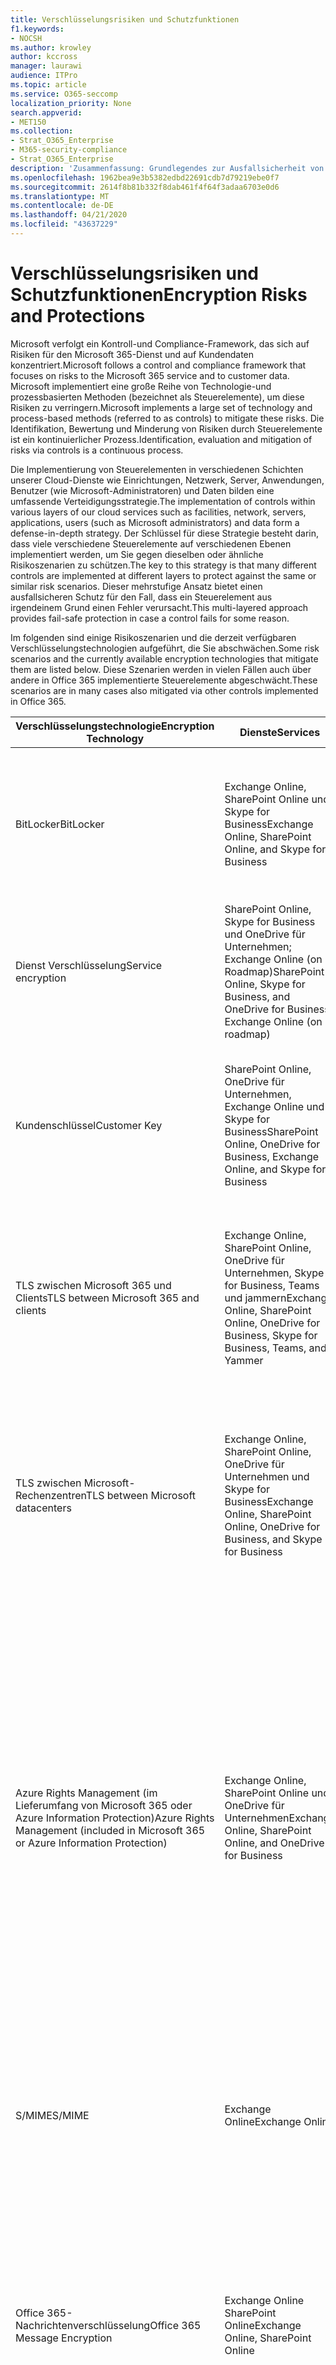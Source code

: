 ```yaml
---
title: Verschlüsselungsrisiken und Schutzfunktionen
f1.keywords:
- NOCSH
ms.author: krowley
author: kccross
manager: laurawi
audience: ITPro
ms.topic: article
ms.service: O365-seccomp
localization_priority: None
search.appverid:
- MET150
ms.collection:
- Strat_O365_Enterprise
- M365-security-compliance
- Strat_O365_Enterprise
description: 'Zusammenfassung: Grundlegendes zur Ausfallsicherheit von Daten in Microsoft 365.'
ms.openlocfilehash: 1962bea9e3b5382edbd22691cdb7d79219ebe0f7
ms.sourcegitcommit: 2614f8b81b332f8dab461f4f64f3adaa6703e0d6
ms.translationtype: MT
ms.contentlocale: de-DE
ms.lasthandoff: 04/21/2020
ms.locfileid: "43637229"
---
```

# <a name="encryption-risks-and-protections"></a><span data-ttu-id="7a511-103">Verschlüsselungsrisiken und Schutzfunktionen</span><span class="sxs-lookup"><span data-stu-id="7a511-103">Encryption Risks and Protections</span></span>

<span data-ttu-id="7a511-104">Microsoft verfolgt ein Kontroll-und Compliance-Framework, das sich auf Risiken für den Microsoft 365-Dienst und auf Kundendaten konzentriert.</span><span class="sxs-lookup"><span data-stu-id="7a511-104">Microsoft follows a control and compliance framework that focuses on risks to the Microsoft 365 service and to customer data.</span></span> <span data-ttu-id="7a511-105">Microsoft implementiert eine große Reihe von Technologie-und prozessbasierten Methoden (bezeichnet als Steuerelemente), um diese Risiken zu verringern.</span><span class="sxs-lookup"><span data-stu-id="7a511-105">Microsoft implements a large set of technology and process-based methods (referred to as controls) to mitigate these risks.</span></span> <span data-ttu-id="7a511-106">Die Identifikation, Bewertung und Minderung von Risiken durch Steuerelemente ist ein kontinuierlicher Prozess.</span><span class="sxs-lookup"><span data-stu-id="7a511-106">Identification, evaluation and mitigation of risks via controls is a continuous process.</span></span> 

<span data-ttu-id="7a511-107">Die Implementierung von Steuerelementen in verschiedenen Schichten unserer Cloud-Dienste wie Einrichtungen, Netzwerk, Server, Anwendungen, Benutzer (wie Microsoft-Administratoren) und Daten bilden eine umfassende Verteidigungsstrategie.</span><span class="sxs-lookup"><span data-stu-id="7a511-107">The implementation of controls within various layers of our cloud services such as facilities, network, servers, applications, users (such as Microsoft administrators) and data form a defense-in-depth strategy.</span></span> <span data-ttu-id="7a511-108">Der Schlüssel für diese Strategie besteht darin, dass viele verschiedene Steuerelemente auf verschiedenen Ebenen implementiert werden, um Sie gegen dieselben oder ähnliche Risikoszenarien zu schützen.</span><span class="sxs-lookup"><span data-stu-id="7a511-108">The key to this strategy is that many different controls are implemented at different layers to protect against the same or similar risk scenarios.</span></span> <span data-ttu-id="7a511-109">Dieser mehrstufige Ansatz bietet einen ausfallsicheren Schutz für den Fall, dass ein Steuerelement aus irgendeinem Grund einen Fehler verursacht.</span><span class="sxs-lookup"><span data-stu-id="7a511-109">This multi-layered approach provides fail-safe protection in case a control fails for some reason.</span></span>

<span data-ttu-id="7a511-110">Im folgenden sind einige Risikoszenarien und die derzeit verfügbaren Verschlüsselungstechnologien aufgeführt, die Sie abschwächen.</span><span class="sxs-lookup"><span data-stu-id="7a511-110">Some risk scenarios and the currently available encryption technologies that mitigate them are listed below.</span></span> <span data-ttu-id="7a511-111">Diese Szenarien werden in vielen Fällen auch über andere in Office 365 implementierte Steuerelemente abgeschwächt.</span><span class="sxs-lookup"><span data-stu-id="7a511-111">These scenarios are in many cases also mitigated via other controls implemented in Office 365.</span></span>

| <span data-ttu-id="7a511-112">Verschlüsselungstechnologie</span><span class="sxs-lookup"><span data-stu-id="7a511-112">Encryption Technology</span></span> | <span data-ttu-id="7a511-113">Dienste</span><span class="sxs-lookup"><span data-stu-id="7a511-113">Services</span></span> | <span data-ttu-id="7a511-114">Schlüsselverwaltung</span><span class="sxs-lookup"><span data-stu-id="7a511-114">Key Management</span></span> | <span data-ttu-id="7a511-115">Risikoszenario</span><span class="sxs-lookup"><span data-stu-id="7a511-115">Risk Scenario</span></span> | <span data-ttu-id="7a511-116">Wert</span><span class="sxs-lookup"><span data-stu-id="7a511-116">Value</span></span> |
|----------------------------------------------------------------------------------|--------------------------------------------------------------------------------------------------|---------------------|------------------------------------------------------------------------------------------------------------------------------------------|---------------------------------------------------------------------------------------------------------------------------------------------------------------------------------------------------------------------------------------------------------------------------------------------------------------------------------------------------------------------------------------------------------------------------------|
| <span data-ttu-id="7a511-117">BitLocker</span><span class="sxs-lookup"><span data-stu-id="7a511-117">BitLocker</span></span> | <span data-ttu-id="7a511-118">Exchange Online, SharePoint Online und Skype for Business</span><span class="sxs-lookup"><span data-stu-id="7a511-118">Exchange Online, SharePoint Online, and Skype for Business</span></span> | <span data-ttu-id="7a511-119">Microsoft</span><span class="sxs-lookup"><span data-stu-id="7a511-119">Microsoft</span></span> | <span data-ttu-id="7a511-120">Datenträger oder Server werden gestohlen oder nicht ordnungsgemäß recycelt.</span><span class="sxs-lookup"><span data-stu-id="7a511-120">Disks or servers are stolen or improperly recycled.</span></span> | <span data-ttu-id="7a511-121">BitLocker bietet einen ausfallsicheren Ansatz zum Schutz vor Datenverlust aufgrund gestohlener oder nicht ordnungsgemäß verwendeter Hardware (Server/Datenträger).</span><span class="sxs-lookup"><span data-stu-id="7a511-121">BitLocker provides a fail-safe approach to protect against loss of data due to stolen or improperly recycled hardware (server/disk).</span></span> |
| <span data-ttu-id="7a511-122">Dienst Verschlüsselung</span><span class="sxs-lookup"><span data-stu-id="7a511-122">Service encryption</span></span> | <span data-ttu-id="7a511-123">SharePoint Online, Skype for Business und OneDrive für Unternehmen; Exchange Online (on Roadmap)</span><span class="sxs-lookup"><span data-stu-id="7a511-123">SharePoint Online, Skype for Business, and OneDrive for Business; Exchange Online (on roadmap)</span></span> | <span data-ttu-id="7a511-124">Microsoft</span><span class="sxs-lookup"><span data-stu-id="7a511-124">Microsoft</span></span> | <span data-ttu-id="7a511-125">Interner oder externer Hacker versucht, auf einzelne Dateien/Daten als BLOB zuzugreifen.</span><span class="sxs-lookup"><span data-stu-id="7a511-125">Internal or external hacker tries to access individual files/data as a blob.</span></span> | <span data-ttu-id="7a511-126">Die verschlüsselten Daten können nicht ohne Zugriff auf Schlüssel entschlüsselt werden.</span><span class="sxs-lookup"><span data-stu-id="7a511-126">The encrypted data cannot be decrypted without access to keys.</span></span> <span data-ttu-id="7a511-127">Hilft, das Risiko eines Hackers, der auf Daten zugreift, zu mindern.</span><span class="sxs-lookup"><span data-stu-id="7a511-127">Helps to mitigate risk of a hacker accessing data.</span></span> |
| <span data-ttu-id="7a511-128">Kundenschlüssel</span><span class="sxs-lookup"><span data-stu-id="7a511-128">Customer Key</span></span> | <span data-ttu-id="7a511-129">SharePoint Online, OneDrive für Unternehmen, Exchange Online und Skype for Business</span><span class="sxs-lookup"><span data-stu-id="7a511-129">SharePoint Online, OneDrive for Business, Exchange Online, and Skype for Business</span></span> | <span data-ttu-id="7a511-130">Kunde</span><span class="sxs-lookup"><span data-stu-id="7a511-130">Customer</span></span> | <span data-ttu-id="7a511-131">N/A (dieses Feature ist als Compliance-Feature konzipiert; keine Risikominderung.)</span><span class="sxs-lookup"><span data-stu-id="7a511-131">N/A (This feature is designed as a compliance feature; not as a mitigation for any risk.)</span></span> | <span data-ttu-id="7a511-132">Unterstützt Kunden bei der Erfüllung interner Vorschriften und Compliance-Verpflichtungen sowie der Möglichkeit, den Dienst zu verlassen und den Zugriff von Microsoft auf Daten zu widerrufen.</span><span class="sxs-lookup"><span data-stu-id="7a511-132">Helps customers meet internal regulation and compliance obligations, and the ability to leave the service and revoke Microsoft's access to data</span></span> |
| <span data-ttu-id="7a511-133">TLS zwischen Microsoft 365 und Clients</span><span class="sxs-lookup"><span data-stu-id="7a511-133">TLS between Microsoft 365 and clients</span></span> | <span data-ttu-id="7a511-134">Exchange Online, SharePoint Online, OneDrive für Unternehmen, Skype for Business, Teams und jammern</span><span class="sxs-lookup"><span data-stu-id="7a511-134">Exchange Online, SharePoint Online, OneDrive for Business, Skype for Business, Teams, and Yammer</span></span> | <span data-ttu-id="7a511-135">Microsoft, Kunde</span><span class="sxs-lookup"><span data-stu-id="7a511-135">Microsoft, Customer</span></span> | <span data-ttu-id="7a511-136">Man-in-the-Middle-oder andere Angriffe, um den Datenfluss zwischen Microsoft 365 und Clientcomputern über das Internet zu tippen.</span><span class="sxs-lookup"><span data-stu-id="7a511-136">Man-in-the-middle or other attack to tap the data flow between Microsoft 365 and client computers over Internet.</span></span> | <span data-ttu-id="7a511-137">Diese Implementierung stellt einen Mehrwert für Microsoft und Kunden dar und sichert die Datenintegrität, während Sie zwischen Microsoft 365 und dem Client fließt.</span><span class="sxs-lookup"><span data-stu-id="7a511-137">This implementation provides value to both Microsoft and customers and assures data integrity as it flows between Microsoft 365 and the client.</span></span> |
| <span data-ttu-id="7a511-138">TLS zwischen Microsoft-Rechenzentren</span><span class="sxs-lookup"><span data-stu-id="7a511-138">TLS between Microsoft datacenters</span></span> | <span data-ttu-id="7a511-139">Exchange Online, SharePoint Online, OneDrive für Unternehmen und Skype for Business</span><span class="sxs-lookup"><span data-stu-id="7a511-139">Exchange Online, SharePoint Online, OneDrive for Business, and Skype for Business</span></span> | <span data-ttu-id="7a511-140">Microsoft</span><span class="sxs-lookup"><span data-stu-id="7a511-140">Microsoft</span></span> | <span data-ttu-id="7a511-141">Man-in-the-Middle-oder andere Angriffe zum Tippen auf den Kundendaten Fluss zwischen Microsoft 365-Servern, die sich in verschiedenen Microsoft-Rechenzentren befinden.</span><span class="sxs-lookup"><span data-stu-id="7a511-141">Man-in-the-middle or other attack to tap the customer data flow between Microsoft 365 servers located in different Microsoft datacenters.</span></span> | <span data-ttu-id="7a511-142">Diese Implementierung ist eine weitere Methode zum Schutz von Daten gegen Angriffe zwischen Microsoft-Rechenzentren.</span><span class="sxs-lookup"><span data-stu-id="7a511-142">This implementation is another method to protect data against attacks between Microsoft datacenters.</span></span> |
| <span data-ttu-id="7a511-143">Azure Rights Management (im Lieferumfang von Microsoft 365 oder Azure Information Protection)</span><span class="sxs-lookup"><span data-stu-id="7a511-143">Azure Rights Management (included in Microsoft 365 or Azure Information Protection)</span></span> | <span data-ttu-id="7a511-144">Exchange Online, SharePoint Online und OneDrive für Unternehmen</span><span class="sxs-lookup"><span data-stu-id="7a511-144">Exchange Online, SharePoint Online, and OneDrive for Business</span></span> | <span data-ttu-id="7a511-145">Kunde</span><span class="sxs-lookup"><span data-stu-id="7a511-145">Customer</span></span> | <span data-ttu-id="7a511-146">Daten fallen in die Hände einer Person, die keinen Zugriff auf die Daten haben sollte.</span><span class="sxs-lookup"><span data-stu-id="7a511-146">Data falls into the hands of a person who should not have access to the data.</span></span> | <span data-ttu-id="7a511-147">Azure Information Protection verwendet Azure RMS, das Kunden mithilfe von Verschlüsselungs-, Identitäts-und Autorisierungsrichtlinien einen Mehrwert bietet, um Dateien und e-Mails auf mehreren Geräten zu schützen.</span><span class="sxs-lookup"><span data-stu-id="7a511-147">Azure Information Protection uses Azure RMS which provides value to customers by using encryption, identity, and authorization policies to help secure files and email across multiple devices.</span></span> <span data-ttu-id="7a511-148">Azure RMS bietet Kunden einen Mehrwert, bei dem alle e-Mails von Microsoft 365, die bestimmten Kriterien entsprechen (d. h., alle e-Mails an eine bestimmte Adresse), automatisch verschlüsselt werden können, bevor Sie an einen anderen Empfänger gesendet werden.</span><span class="sxs-lookup"><span data-stu-id="7a511-148">Azure RMS provides value to customers where all emails originating from Microsoft 365 that match certain criteria (i.e., all emails to a certain address) can be automatically encrypted before they get sent to another recipient.</span></span> |
| <span data-ttu-id="7a511-149">S/MIME</span><span class="sxs-lookup"><span data-stu-id="7a511-149">S/MIME</span></span> | <span data-ttu-id="7a511-150">Exchange Online</span><span class="sxs-lookup"><span data-stu-id="7a511-150">Exchange Online</span></span> | <span data-ttu-id="7a511-151">Kunde</span><span class="sxs-lookup"><span data-stu-id="7a511-151">Customer</span></span> | <span data-ttu-id="7a511-152">E-Mail fällt in die Hände einer Person, die nicht der beabsichtigte Empfänger ist.</span><span class="sxs-lookup"><span data-stu-id="7a511-152">Email falls into the hands of a person who is not the intended recipient.</span></span> | <span data-ttu-id="7a511-153">S/MIME bietet Kunden einen Mehrwert, indem sichergestellt wird, dass mit s/MIME verschlüsselte e-Mails nur vom direkten Empfänger der e-Mail entschlüsselt werden können.</span><span class="sxs-lookup"><span data-stu-id="7a511-153">S/MIME provides value to customers by assuring that email encrypted with S/MIME can only be decrypted by the direct recipient of the email.</span></span> |
| <span data-ttu-id="7a511-154">Office 365-Nachrichtenverschlüsselung</span><span class="sxs-lookup"><span data-stu-id="7a511-154">Office 365 Message Encryption</span></span> | <span data-ttu-id="7a511-155">Exchange Online SharePoint Online</span><span class="sxs-lookup"><span data-stu-id="7a511-155">Exchange Online, SharePoint Online</span></span> | <span data-ttu-id="7a511-156">Kunde</span><span class="sxs-lookup"><span data-stu-id="7a511-156">Customer</span></span> | <span data-ttu-id="7a511-157">E-Mail, einschließlich geschützter Anlagen, fällt in die Hände einer Person innerhalb oder außerhalb von Microsoft 365, die nicht der beabsichtigte Empfänger der e-Mail ist.</span><span class="sxs-lookup"><span data-stu-id="7a511-157">Email, including protected attachments, falls in hands of a person either within or outside Microsoft 365 who is not the intended recipient of the email.</span></span> | <span data-ttu-id="7a511-158">OM bietet Kunden einen Mehrwert, bei dem alle e-Mails von Microsoft 365, die bestimmten Kriterien entsprechen (d. h., alle e-Mails an eine bestimmte Adresse), automatisch verschlüsselt werden, bevor Sie an einen anderen internen oder externen Empfänger gesendet werden.</span><span class="sxs-lookup"><span data-stu-id="7a511-158">OME provides value to customers where all emails originating from Microsoft 365 that match certain criteria (i.e., all emails to a certain address) are automatically encrypted before they get sent to another internal or an external recipient.</span></span> |
| <span data-ttu-id="7a511-159">SMTP TLS mit Partnerorganisation</span><span class="sxs-lookup"><span data-stu-id="7a511-159">SMTP TLS with partner organization</span></span> | <span data-ttu-id="7a511-160">Exchange Online</span><span class="sxs-lookup"><span data-stu-id="7a511-160">Exchange Online</span></span> | <span data-ttu-id="7a511-161">Kunde</span><span class="sxs-lookup"><span data-stu-id="7a511-161">Customer</span></span> | <span data-ttu-id="7a511-162">E-Mails werden über einen man-in-the-Middle-oder einen anderen Angriff abgefangen, während Sie während der Übertragung von einem Microsoft 365-Mandanten in eine andere Partnerorganisation unterwegs sind.</span><span class="sxs-lookup"><span data-stu-id="7a511-162">Email is intercepted via a man-in-the-middle or other attack while in transit from an Microsoft 365 tenant to another partner organization.</span></span> | <span data-ttu-id="7a511-163">Dieses Szenario bietet dem Kunden einen Mehrwert, sodass er alle e-Mails zwischen dem Microsoft 365-Mandanten und der e-Mail-Organisation seines Partners innerhalb eines verschlüsselten SMTP-Kanals senden/empfangen kann.</span><span class="sxs-lookup"><span data-stu-id="7a511-163">This scenario provides value to the customer such that they can send/receive all emails between their Microsoft 365 tenant and their partner's email organization inside an encrypted SMTP channel.</span></span> |

## <a name="encryption-technologies-available-in-multi-tenant-environments"></a><span data-ttu-id="7a511-164">In Umgebungen mit mehreren Mandanten verfügbare Verschlüsselungstechnologien</span><span class="sxs-lookup"><span data-stu-id="7a511-164">Encryption technologies available in multi-tenant environments</span></span>

| <span data-ttu-id="7a511-165">Verschlüsselungstechnologie</span><span class="sxs-lookup"><span data-stu-id="7a511-165">Encryption Technology</span></span> | <span data-ttu-id="7a511-166">Implementiert von</span><span class="sxs-lookup"><span data-stu-id="7a511-166">Implemented by</span></span> | <span data-ttu-id="7a511-167">Algorithmus und Stärke des Schlüsselaustauschs</span><span class="sxs-lookup"><span data-stu-id="7a511-167">Key Exchange Algorithm and Strength</span></span> | <span data-ttu-id="7a511-168">Schlüsselverwaltung \*</span><span class="sxs-lookup"><span data-stu-id="7a511-168">Key Management\*</span></span> | <span data-ttu-id="7a511-169">FIPS 140-2 validiert</span><span class="sxs-lookup"><span data-stu-id="7a511-169">FIPS 140-2 Validated</span></span> |
|----------------------------------------------------------------------------------|-------------------------|------------------------------------------------------------------------------------------------------------------------------------------------------------------------------------|--------------------------------------------------------------------------------------------------------------------------------------------------------------------------------------------------------------------------------------------------------------------------------------------------------------------------------------------------------------------------------------------------------------------------------------------------------------------------------------------------------------------------------------------------------------------------------------------------------------------------------------------------------------------------------------------------------------------------------------------------------------------------------------------------------------------------------------------------------------------------------------------------------------|-----------------------------------------------------------------------|
| <span data-ttu-id="7a511-170">BitLocker</span><span class="sxs-lookup"><span data-stu-id="7a511-170">BitLocker</span></span> | <span data-ttu-id="7a511-171">Exchange Online</span><span class="sxs-lookup"><span data-stu-id="7a511-171">Exchange Online</span></span> | <span data-ttu-id="7a511-172">AES 128-Bit +</span><span class="sxs-lookup"><span data-stu-id="7a511-172">AES 128-bit+</span></span> | <span data-ttu-id="7a511-173">Der externe AES-Schlüssel wird in einem geheimen Tresor und in der Registrierung des Exchange-Servers gespeichert.</span><span class="sxs-lookup"><span data-stu-id="7a511-173">AES external key is stored in a Secret Safe and in the registry of the Exchange server.</span></span> <span data-ttu-id="7a511-174">Bei dem geheimen Safe handelt es sich um ein gesichertes Repository, das hochstufige Höhen-und Genehmigungen für den Zugriff erfordert.</span><span class="sxs-lookup"><span data-stu-id="7a511-174">The Secret Safe is a secured repository that requires high-level elevation and approvals to access.</span></span> <span data-ttu-id="7a511-175">Der Zugriff kann nur mithilfe eines internen Tools namens Lockbox angefordert und genehmigt werden.</span><span class="sxs-lookup"><span data-stu-id="7a511-175">Access can be requested and approved only by using an internal tool called Lockbox.</span></span> <span data-ttu-id="7a511-176">Der externe AES-Schlüssel wird auch im Trusted Platform-Modul auf dem Server gespeichert.</span><span class="sxs-lookup"><span data-stu-id="7a511-176">The AES external key is also stored in the Trusted Platform Module in the server.</span></span> <span data-ttu-id="7a511-177">Ein 48 stelliges numerisches Kennwort wird in Active Directory gespeichert und durch Lockbox geschützt.</span><span class="sxs-lookup"><span data-stu-id="7a511-177">A 48-digit numerical password is stored in Active Directory and protected by Lockbox.</span></span> | <span data-ttu-id="7a511-178">Ja, für Server mit AES 256-Bit \* \*</span><span class="sxs-lookup"><span data-stu-id="7a511-178">Yes, for servers that use AES 256-bit\*\*</span></span> |
|  | <span data-ttu-id="7a511-179">SharePoint Online</span><span class="sxs-lookup"><span data-stu-id="7a511-179">SharePoint Online</span></span> | <span data-ttu-id="7a511-180">AES 256-Bit</span><span class="sxs-lookup"><span data-stu-id="7a511-180">AES 256-bit</span></span> | <span data-ttu-id="7a511-181">Externer AES-Schlüssel wird in einem geheimen Tresor gespeichert.</span><span class="sxs-lookup"><span data-stu-id="7a511-181">AES external key is stored in a Secret Safe.</span></span> <span data-ttu-id="7a511-182">Bei dem geheimen Safe handelt es sich um ein gesichertes Repository, das hochstufige Höhen-und Genehmigungen für den Zugriff erfordert.</span><span class="sxs-lookup"><span data-stu-id="7a511-182">The Secret Safe is a secured repository that requires high-level elevation and approvals to access.</span></span> <span data-ttu-id="7a511-183">Der Zugriff kann nur mithilfe eines internen Tools namens Lockbox angefordert und genehmigt werden.</span><span class="sxs-lookup"><span data-stu-id="7a511-183">Access can be requested and approved only by using an internal tool called Lockbox.</span></span> <span data-ttu-id="7a511-184">Der externe AES-Schlüssel wird auch im Trusted Platform-Modul auf dem Server gespeichert.</span><span class="sxs-lookup"><span data-stu-id="7a511-184">The AES external key is also stored in the Trusted Platform Module in the server.</span></span> <span data-ttu-id="7a511-185">Ein 48 stelliges numerisches Kennwort wird in Active Directory gespeichert und durch Lockbox geschützt.</span><span class="sxs-lookup"><span data-stu-id="7a511-185">A 48-digit numerical password is stored in Active Directory and protected by Lockbox.</span></span> | <span data-ttu-id="7a511-186">Ja</span><span class="sxs-lookup"><span data-stu-id="7a511-186">Yes</span></span> |
|  | <span data-ttu-id="7a511-187">Skype for Business</span><span class="sxs-lookup"><span data-stu-id="7a511-187">Skype for Business</span></span> | <span data-ttu-id="7a511-188">AES 256-Bit</span><span class="sxs-lookup"><span data-stu-id="7a511-188">AES 256-bit</span></span> | <span data-ttu-id="7a511-189">Externer AES-Schlüssel wird in einem geheimen Tresor gespeichert.</span><span class="sxs-lookup"><span data-stu-id="7a511-189">AES external key is stored in a Secret Safe.</span></span> <span data-ttu-id="7a511-190">Bei dem geheimen Safe handelt es sich um ein gesichertes Repository, das hochstufige Höhen-und Genehmigungen für den Zugriff erfordert.</span><span class="sxs-lookup"><span data-stu-id="7a511-190">The Secret Safe is a secured repository that requires high-level elevation and approvals to access.</span></span> <span data-ttu-id="7a511-191">Der Zugriff kann nur mithilfe eines internen Tools namens Lockbox angefordert und genehmigt werden.</span><span class="sxs-lookup"><span data-stu-id="7a511-191">Access can be requested and approved only by using an internal tool called Lockbox.</span></span> <span data-ttu-id="7a511-192">Der externe AES-Schlüssel wird auch im Trusted Platform-Modul auf dem Server gespeichert.</span><span class="sxs-lookup"><span data-stu-id="7a511-192">The AES external key is also stored in the Trusted Platform Module in the server.</span></span> <span data-ttu-id="7a511-193">Ein 48 stelliges numerisches Kennwort wird in Active Directory gespeichert und durch Lockbox geschützt.</span><span class="sxs-lookup"><span data-stu-id="7a511-193">A 48-digit numerical password is stored in Active Directory and protected by Lockbox.</span></span> | <span data-ttu-id="7a511-194">Ja</span><span class="sxs-lookup"><span data-stu-id="7a511-194">Yes</span></span> |
| <span data-ttu-id="7a511-195">Dienst Verschlüsselung</span><span class="sxs-lookup"><span data-stu-id="7a511-195">Service Encryption</span></span> | <span data-ttu-id="7a511-196">SharePoint Online</span><span class="sxs-lookup"><span data-stu-id="7a511-196">SharePoint Online</span></span> | <span data-ttu-id="7a511-197">AES 256-Bit</span><span class="sxs-lookup"><span data-stu-id="7a511-197">AES 256-bit</span></span> | <span data-ttu-id="7a511-198">Die zum Verschlüsseln der Blobs verwendeten Schlüssel werden in der SharePoint Online Inhaltsdatenbank gespeichert.</span><span class="sxs-lookup"><span data-stu-id="7a511-198">The keys used to encrypt the blobs are stored in the SharePoint Online Content Database.</span></span> <span data-ttu-id="7a511-199">Die SharePoint Online Inhaltsdatenbanken werden durch Datenbankzugriffs Steuerelemente und die Verschlüsselung im Rest geschützt.</span><span class="sxs-lookup"><span data-stu-id="7a511-199">The SharePoint Online Content Databases is protected by database access controls and encryption at rest.</span></span> <span data-ttu-id="7a511-200">Die Verschlüsselung erfolgt mithilfe von DSA in der Azure SQL-Datenbank.</span><span class="sxs-lookup"><span data-stu-id="7a511-200">Encryption is performed using TDE in Azure SQL Database.</span></span> <span data-ttu-id="7a511-201">Diese Geheimnisse befinden sich auf Dienstebene für SharePoint Online, nicht auf Mandantenebene.</span><span class="sxs-lookup"><span data-stu-id="7a511-201">These secrets are at the service level for SharePoint Online, not at the tenant level.</span></span> <span data-ttu-id="7a511-202">Diese Geheimnisse (manchmal auch als Hauptschlüssel bezeichnet) werden in einem separaten sicheren Repository gespeichert, das als Schlüsselspeicher bezeichnet wird.</span><span class="sxs-lookup"><span data-stu-id="7a511-202">These secrets (sometimes referred to as the master keys) are stored in a separate secure repository called the Key Store.</span></span> <span data-ttu-id="7a511-203">DSA bietet Sicherheit im Ruhezustand sowohl für die aktive Datenbank als auch für die Datenbanksicherungen und Transaktionsprotokolle.</span><span class="sxs-lookup"><span data-stu-id="7a511-203">TDE provides security at rest for both the active database and the database backups and transaction logs.</span></span> <span data-ttu-id="7a511-204">Wenn Kunden den optionalen Schlüssel bereitstellen, wird der Kundenschlüssel in Azure Key Vault gespeichert, und der Dienst verwendet den Schlüssel zum Verschlüsseln eines Mandanten Schlüssels, der zum Verschlüsseln eines Standort Schlüssels verwendet wird, der dann zum Verschlüsseln der Tasten auf Dateiebene verwendet wird.</span><span class="sxs-lookup"><span data-stu-id="7a511-204">When customers provide the optional key, the customer key is stored in Azure Key Vault, and the service uses the key to encrypt a tenant key, which is used to encrypt a site key, which is then used to encrypt the file level keys.</span></span> <span data-ttu-id="7a511-205">Im Wesentlichen wird eine neue Schlüsselhierarchie eingeführt, wenn der Kunde einen Schlüssel bereitstellt.</span><span class="sxs-lookup"><span data-stu-id="7a511-205">Essentially, a new key hierarchy is introduced when the customer provides a key.</span></span> | <span data-ttu-id="7a511-206">Ja</span><span class="sxs-lookup"><span data-stu-id="7a511-206">Yes</span></span> |
|  | <span data-ttu-id="7a511-207">Skype for Business</span><span class="sxs-lookup"><span data-stu-id="7a511-207">Skype for Business</span></span> | <span data-ttu-id="7a511-208">AES 256-Bit</span><span class="sxs-lookup"><span data-stu-id="7a511-208">AES 256-bit</span></span> | <span data-ttu-id="7a511-209">Jedes Datenelement wird mit einem anderen zufällig generierten 256-Bit-Schlüssel verschlüsselt.</span><span class="sxs-lookup"><span data-stu-id="7a511-209">Each piece of data is encrypted using a different randomly generated 256-bit key.</span></span> <span data-ttu-id="7a511-210">Der Verschlüsselungsschlüssel wird in einer entsprechenden Metadaten-XML-Datei gespeichert, die auch über einen Hauptschlüssel für die Konferenz verschlüsselt wird.</span><span class="sxs-lookup"><span data-stu-id="7a511-210">The encryption key is stored in a corresponding metadata XML file which is also encrypted by a per-conference master key.</span></span> <span data-ttu-id="7a511-211">Der Hauptschlüssel wird auch einmal nach dem Zufallsprinzip pro Konferenz generiert.</span><span class="sxs-lookup"><span data-stu-id="7a511-211">The master key is also randomly generated once per conference.</span></span> | <span data-ttu-id="7a511-212">Ja</span><span class="sxs-lookup"><span data-stu-id="7a511-212">Yes</span></span> |
|  | <span data-ttu-id="7a511-213">Exchange Online</span><span class="sxs-lookup"><span data-stu-id="7a511-213">Exchange Online</span></span> | <span data-ttu-id="7a511-214">AES 256-Bit</span><span class="sxs-lookup"><span data-stu-id="7a511-214">AES 256-bit</span></span> | <span data-ttu-id="7a511-215">Jedes Postfach wird mithilfe einer Daten Verschlüsselungsrichtlinie verschlüsselt, die Verschlüsselungsschlüssel verwendet, die von Microsoft (on Roadmap) oder vom Kunden gesteuert werden (wenn der Kundenschlüssel verwendet wird).</span><span class="sxs-lookup"><span data-stu-id="7a511-215">Each mailbox is encrypted using a data encryption policy that uses encryption keys controlled by Microsoft (on roadmap) or by the customer (when Customer Key is used).</span></span> | <span data-ttu-id="7a511-216">Ja</span><span class="sxs-lookup"><span data-stu-id="7a511-216">Yes</span></span> |
| <span data-ttu-id="7a511-217">TLS zwischen Microsoft 365 und Clients/Partnern</span><span class="sxs-lookup"><span data-stu-id="7a511-217">TLS between Microsoft 365 and clients/partners</span></span> | <span data-ttu-id="7a511-218">Exchange Online</span><span class="sxs-lookup"><span data-stu-id="7a511-218">Exchange Online</span></span> | [<span data-ttu-id="7a511-219">Opportunistisches TLS, das mehrere Verschlüsselungs Pakete unterstützt</span><span class="sxs-lookup"><span data-stu-id="7a511-219">Opportunistic TLS supporting multiple cipher suites</span></span>](https://technet.microsoft.com/library/mt163898.aspx) | <span data-ttu-id="7a511-220">Das TLS-Zertifikat für Exchange Online (Outlook.Office.com) ist ein 2048-Bit-SHA256RSA-Zertifikat, das von Baltimore Cybertrust root ausgestellt wurde.</span><span class="sxs-lookup"><span data-stu-id="7a511-220">The TLS certificate for Exchange Online (outlook.office.com) is a 2048-bit SHA256RSA certificate issued by Baltimore CyberTrust Root.</span></span> <br> <br> <span data-ttu-id="7a511-221">Das TLS-Stammzertifikat für Exchange Online ist ein 2048-Bit-SHA1RSA-Zertifikat, das von Baltimore Cybertrust root ausgestellt wurde.</span><span class="sxs-lookup"><span data-stu-id="7a511-221">The TLS root certificate for Exchange Online is a 2048-bit SHA1RSA certificate issued by Baltimore CyberTrust Root.</span></span> | <span data-ttu-id="7a511-222">Ja, wenn TLS 1,2 mit 256-Bit-Verschlüsselungsstärke verwendet wird</span><span class="sxs-lookup"><span data-stu-id="7a511-222">Yes, when TLS 1.2 with 256-bit cipher strength is used</span></span> |
|  | <span data-ttu-id="7a511-223">SharePoint Online</span><span class="sxs-lookup"><span data-stu-id="7a511-223">SharePoint Online</span></span> | <span data-ttu-id="7a511-224">TLS 1,2 mit AES 256</span><span class="sxs-lookup"><span data-stu-id="7a511-224">TLS 1.2 with AES 256</span></span> <br> <br> [<span data-ttu-id="7a511-225">Datenverschlüsselung in OneDrive for Business und SharePoint Online</span><span class="sxs-lookup"><span data-stu-id="7a511-225">Data Encryption in OneDrive for Business and SharePoint Online</span></span>](https://technet.microsoft.com/library/dn905447.aspx) | <span data-ttu-id="7a511-226">Das TLS-Zertifikat für SharePoint Online (\*. SharePoint.com) ist ein 2048-Bit-SHA256RSA-Zertifikat, das von Baltimore Cybertrust root ausgestellt wurde.</span><span class="sxs-lookup"><span data-stu-id="7a511-226">The TLS certificate for SharePoint Online (\*.sharepoint.com) is a 2048-bit SHA256RSA certificate issued by Baltimore CyberTrust Root.</span></span> <br> <br> <span data-ttu-id="7a511-227">Das TLS-Stammzertifikat für SharePoint Online ist ein 2048-Bit-SHA1RSA-Zertifikat, das von Baltimore Cybertrust root ausgestellt wurde.</span><span class="sxs-lookup"><span data-stu-id="7a511-227">The TLS root certificate for SharePoint Online is a 2048-bit SHA1RSA certificate issued by Baltimore CyberTrust Root.</span></span> | <span data-ttu-id="7a511-228">Ja</span><span class="sxs-lookup"><span data-stu-id="7a511-228">Yes</span></span> |
|  | <span data-ttu-id="7a511-229">Skype for Business</span><span class="sxs-lookup"><span data-stu-id="7a511-229">Skype for Business</span></span> | [<span data-ttu-id="7a511-230">TLS für SIP-Kommunikation und PSOM-Datenfreigabesitzungen</span><span class="sxs-lookup"><span data-stu-id="7a511-230">TLS for SIP communications and PSOM data sharing sessions</span></span>](https://support.office.com/article/Set-up-your-network-for-Skype-for-Business-Online-d21f89b0-3afc-432e-b735-036b2432fdbf) | <span data-ttu-id="7a511-231">Das TLS-Zertifikat für Skype for Business (\*. lync.com) ist ein 2048-Bit-SHA256RSA-Zertifikat, das von Baltimore Cybertrust root ausgestellt wurde.</span><span class="sxs-lookup"><span data-stu-id="7a511-231">The TLS certificate for Skype for Business (\*.lync.com) is a 2048-bit SHA256RSA certificate issued by Baltimore CyberTrust Root.</span></span> <br> <br> <span data-ttu-id="7a511-232">Das TLS-Stammzertifikat für Skype for Business ist ein 2048-Bit-SHA256RSA-Zertifikat, das von Baltimore Cybertrust root ausgestellt wurde.</span><span class="sxs-lookup"><span data-stu-id="7a511-232">The TLS root certificate for Skype for Business is a 2048-bit SHA256RSA certificate issued by Baltimore CyberTrust Root.</span></span> | <span data-ttu-id="7a511-233">Ja</span><span class="sxs-lookup"><span data-stu-id="7a511-233">Yes</span></span> |
|  | <span data-ttu-id="7a511-234">Microsoft Teams</span><span class="sxs-lookup"><span data-stu-id="7a511-234">Microsoft Teams</span></span> | <span data-ttu-id="7a511-235">TLS 1,2 mit AES 256</span><span class="sxs-lookup"><span data-stu-id="7a511-235">TLS 1.2 with AES 256</span></span> <br> <br> [<span data-ttu-id="7a511-236">Häufig gestellte Fragen zu Microsoft Teams – Administratorhilfe</span><span class="sxs-lookup"><span data-stu-id="7a511-236">Frequently asked questions about Microsoft Teams – Admin Help</span></span>](https://docs.microsoft.com/MicrosoftTeams/teams-overview) | <span data-ttu-id="7a511-237">Das TLS-Zertifikat für Microsoft Teams (Teams.Microsoft.com, Edge.Skype.com) ist ein 2048-Bit-SHA256RSA-Zertifikat, das von Baltimore Cybertrust root ausgestellt wurde.</span><span class="sxs-lookup"><span data-stu-id="7a511-237">The TLS certificate for Microsoft Teams (teams.microsoft.com, edge.skype.com) is a 2048-bit SHA256RSA certificate issued by Baltimore CyberTrust Root.</span></span> <br> <br> <span data-ttu-id="7a511-238">Das TLS-Stammzertifikat für Microsoft Teams ist ein 2048-Bit-SHA256RSA-Zertifikat, das von Baltimore Cybertrust root ausgestellt wurde.</span><span class="sxs-lookup"><span data-stu-id="7a511-238">The TLS root certificate for Microsoft Teams is a 2048-bit SHA256RSA certificate issued by Baltimore CyberTrust Root.</span></span> | <span data-ttu-id="7a511-239">Ja</span><span class="sxs-lookup"><span data-stu-id="7a511-239">Yes</span></span> |
| <span data-ttu-id="7a511-240">TLS zwischen Microsoft-Rechenzentren</span><span class="sxs-lookup"><span data-stu-id="7a511-240">TLS between Microsoft datacenters</span></span> | <span data-ttu-id="7a511-241">Alle Microsoft 365-Dienste</span><span class="sxs-lookup"><span data-stu-id="7a511-241">All Microsoft 365 services</span></span> | <span data-ttu-id="7a511-242">TLS 1,2 mit AES 256</span><span class="sxs-lookup"><span data-stu-id="7a511-242">TLS 1.2 with AES 256</span></span> <br> <br> <span data-ttu-id="7a511-243">SRTP (Secure Real-Time Transport Protocol)</span><span class="sxs-lookup"><span data-stu-id="7a511-243">Secure Real-time Transport Protocol (SRTP)</span></span> | <span data-ttu-id="7a511-244">Microsoft verwendet eine intern verwaltete und bereitgestellte Zertifizierungsstelle für die Server-zu-Server-Kommunikation zwischen Microsoft-Rechenzentren.</span><span class="sxs-lookup"><span data-stu-id="7a511-244">Microsoft uses an internally managed and deployed certification authority for server-to-server communications between Microsoft datacenters.</span></span> | <span data-ttu-id="7a511-245">Ja</span><span class="sxs-lookup"><span data-stu-id="7a511-245">Yes</span></span> |
| <span data-ttu-id="7a511-246">Azure Rights Management (im Lieferumfang von Microsoft 365 oder Azure Information Protection)</span><span class="sxs-lookup"><span data-stu-id="7a511-246">Azure Rights Management (included in Microsoft 365 or Azure Information Protection)</span></span> | <span data-ttu-id="7a511-247">Exchange Online</span><span class="sxs-lookup"><span data-stu-id="7a511-247">Exchange Online</span></span> | <span data-ttu-id="7a511-248">Unterstützt den [kryptografischen Modus 2](https://docs.microsoft.com/previous-versions/windows/it-pro/windows-server-2008-R2-and-2008/hh867439(v=ws.10)), eine aktualisierte und erweiterte RMS-kryptografische Implementierung.</span><span class="sxs-lookup"><span data-stu-id="7a511-248">Supports [Cryptographic Mode 2](https://docs.microsoft.com/previous-versions/windows/it-pro/windows-server-2008-R2-and-2008/hh867439(v=ws.10)), an updated and enhanced RMS cryptographic implementation.</span></span> <span data-ttu-id="7a511-249">Er unterstützt RSA 2048 für Signatur und Verschlüsselung sowie SHA-256 für Hash in der Signatur.</span><span class="sxs-lookup"><span data-stu-id="7a511-249">It supports RSA 2048 for signature and encryption, and SHA-256 for hash in the signature.</span></span> | <span data-ttu-id="7a511-250">[Verwaltet von Microsoft](https://docs.microsoft.com/azure/information-protection/plan-implement-tenant-key).</span><span class="sxs-lookup"><span data-stu-id="7a511-250">[Managed by Microsoft](https://docs.microsoft.com/azure/information-protection/plan-implement-tenant-key).</span></span> | <span data-ttu-id="7a511-251">Ja</span><span class="sxs-lookup"><span data-stu-id="7a511-251">Yes</span></span> |
|  | <span data-ttu-id="7a511-252">SharePoint Online</span><span class="sxs-lookup"><span data-stu-id="7a511-252">SharePoint Online</span></span> | <span data-ttu-id="7a511-253">Unterstützt den [kryptografischen Modus 2](https://docs.microsoft.com/previous-versions/windows/it-pro/windows-server-2008-R2-and-2008/hh867439(v=ws.10)), eine aktualisierte und erweiterte RMS-kryptografische Implementierung.</span><span class="sxs-lookup"><span data-stu-id="7a511-253">Supports [Cryptographic Mode 2](https://docs.microsoft.com/previous-versions/windows/it-pro/windows-server-2008-R2-and-2008/hh867439(v=ws.10)), an updated and enhanced RMS cryptographic implementation.</span></span> <span data-ttu-id="7a511-254">Er unterstützt RSA 2048 für Signatur und Verschlüsselung sowie SHA-256 für die Signatur.</span><span class="sxs-lookup"><span data-stu-id="7a511-254">It supports RSA 2048 for signature and encryption, and SHA-256 for signature.</span></span> | <span data-ttu-id="7a511-255">[Verwaltet von Microsoft](https://docs.microsoft.com/azure/information-protection/plan-implement-tenant-key), dies ist die Standardeinstellung; oder</span><span class="sxs-lookup"><span data-stu-id="7a511-255">[Managed by Microsoft](https://docs.microsoft.com/azure/information-protection/plan-implement-tenant-key), which is the default setting; or</span></span> <br> <br> <span data-ttu-id="7a511-256">Kunden verwaltet, was eine Alternative zu den von Microsoft verwalteten Schlüsseln ist.</span><span class="sxs-lookup"><span data-stu-id="7a511-256">Customer-managed, which is an alternative to Microsoft-managed keys.</span></span> <span data-ttu-id="7a511-257">Organisation, die über ein IT-verwaltetes Azure-Abonnement verfügt, kann BYOK verwenden und die Nutzung ohne Aufpreis protokollieren.</span><span class="sxs-lookup"><span data-stu-id="7a511-257">Organization that have an IT-managed Azure subscription can use BYOK and log its usage at no extra charge.</span></span> <span data-ttu-id="7a511-258">Weitere Informationen finden Sie unter [Implementing Bring your own Key](https://docs.microsoft.com/azure/information-protection/plan-implement-tenant-key).</span><span class="sxs-lookup"><span data-stu-id="7a511-258">For more information, see [Implementing bring your own key](https://docs.microsoft.com/azure/information-protection/plan-implement-tenant-key).</span></span> <span data-ttu-id="7a511-259">In dieser Konfiguration werden Thales HSMs verwendet, um Ihre Schlüssel zu schützen.</span><span class="sxs-lookup"><span data-stu-id="7a511-259">In this configuration, Thales HSMs are used to protect your keys.</span></span> <span data-ttu-id="7a511-260">Weitere Informationen finden Sie unter [Thales HSMs und Azure RMS](https://www.thales-esecurity.com/msrms/cloud).</span><span class="sxs-lookup"><span data-stu-id="7a511-260">For more information, see [Thales HSMs and Azure RMS](https://www.thales-esecurity.com/msrms/cloud).</span></span> | <span data-ttu-id="7a511-261">Ja</span><span class="sxs-lookup"><span data-stu-id="7a511-261">Yes</span></span> |
| <span data-ttu-id="7a511-262">S/MIME</span><span class="sxs-lookup"><span data-stu-id="7a511-262">S/MIME</span></span> | <span data-ttu-id="7a511-263">Exchange Online</span><span class="sxs-lookup"><span data-stu-id="7a511-263">Exchange Online</span></span> | <span data-ttu-id="7a511-264">Syntax des kryptografischen Nachrichtenstandards 1,5 (PKCS #7)</span><span class="sxs-lookup"><span data-stu-id="7a511-264">Cryptographic Message Syntax Standard 1.5 (PKCS #7)</span></span> | <span data-ttu-id="7a511-265">Hängt von der bereitgestellten Infrastruktur mit öffentlichen Schlüsseln des Kunden ab.</span><span class="sxs-lookup"><span data-stu-id="7a511-265">Depends on the customer-managed public key infrastructure deployed.</span></span> <span data-ttu-id="7a511-266">Die Schlüsselverwaltung wird vom Kunden ausgeführt, und Microsoft hat nie Zugriff auf die privaten Schlüssel, die für die Signierung und Entschlüsselung verwendet werden.</span><span class="sxs-lookup"><span data-stu-id="7a511-266">Key management is performed by the customer, and Microsoft never has access to the private keys used for signing and decryption.</span></span> | <span data-ttu-id="7a511-267">Ja, wenn Sie zum Verschlüsseln von ausgehenden Nachrichten mit 3DES oder AES256 konfiguriert sind</span><span class="sxs-lookup"><span data-stu-id="7a511-267">Yes, when configured to encrypt outgoing messages with 3DES or AES256</span></span> |
| <span data-ttu-id="7a511-268">Office 365-Nachrichtenverschlüsselung</span><span class="sxs-lookup"><span data-stu-id="7a511-268">Office 365 Message Encryption</span></span> | <span data-ttu-id="7a511-269">Exchange Online</span><span class="sxs-lookup"><span data-stu-id="7a511-269">Exchange Online</span></span> | <span data-ttu-id="7a511-270">Identisch mit Azure RMS ([kryptografischer Modus 2](https://technet.microsoft.com/library/dn569290.aspx) – RSA 2048 für Signatur und Verschlüsselung und SHA-256 für die Signatur)</span><span class="sxs-lookup"><span data-stu-id="7a511-270">Same as Azure RMS ([Cryptographic Mode 2](https://technet.microsoft.com/library/dn569290.aspx) - RSA 2048 for signature and encryption, and SHA-256 for signature)</span></span> | <span data-ttu-id="7a511-271">Verwendet Azure Information Protection als Verschlüsselungsinfrastruktur.</span><span class="sxs-lookup"><span data-stu-id="7a511-271">Uses Azure Information Protection as its encryption infrastructure.</span></span> <span data-ttu-id="7a511-272">Die verwendete Verschlüsselungsmethode hängt davon ab, woher Sie die RMS-Schlüssel zum Verschlüsseln und Entschlüsseln von Nachrichten erhalten.</span><span class="sxs-lookup"><span data-stu-id="7a511-272">The encryption method used depends on where you obtain the RMS keys used to encrypt and decrypt messages.</span></span> | <span data-ttu-id="7a511-273">Ja</span><span class="sxs-lookup"><span data-stu-id="7a511-273">Yes</span></span> |
| <span data-ttu-id="7a511-274">SMTP TLS mit Partnerorganisation</span><span class="sxs-lookup"><span data-stu-id="7a511-274">SMTP TLS with partner organization</span></span> | <span data-ttu-id="7a511-275">Exchange Online</span><span class="sxs-lookup"><span data-stu-id="7a511-275">Exchange Online</span></span> | <span data-ttu-id="7a511-276">TLS 1,2 mit AES 256</span><span class="sxs-lookup"><span data-stu-id="7a511-276">TLS 1.2 with AES 256</span></span> | <span data-ttu-id="7a511-277">Das TLS-Zertifikat für Exchange Online (Outlook.Office.com) ist ein 2048-Bit-SHA256RSA-Zertifikat, das von Baltimore Cybertrust root ausgestellt wurde.</span><span class="sxs-lookup"><span data-stu-id="7a511-277">The TLS certificate for Exchange Online (outlook.office.com) is a 2048-bit SHA256RSA certificate issued by Baltimore CyberTrust Root.</span></span> <br> <br> <span data-ttu-id="7a511-278">Das TLS-Stammzertifikat für Exchange Online ist ein 2048-Bit-SHA1RSA-Zertifikat, das von Baltimore Cybertrust root ausgestellt wurde.</span><span class="sxs-lookup"><span data-stu-id="7a511-278">The TLS root certificate for Exchange Online is a 2048-bit SHA1RSA certificate issued by Baltimore CyberTrust Root.</span></span> | <span data-ttu-id="7a511-279">Ja, wenn TLS 1,2 mit 256-Bit-Verschlüsselungsstärke verwendet wird</span><span class="sxs-lookup"><span data-stu-id="7a511-279">Yes, when TLS 1.2 with 256-bit cipher strength is used</span></span> |

<span data-ttu-id="7a511-280">\**TLS-Zertifikate, auf die in dieser Tabelle verwiesen wird, gelten für US-Rechenzentren; nicht-US-Rechenzentren verwenden auch 2048-Bit-SHA256RSA-Zertifikate.*</span><span class="sxs-lookup"><span data-stu-id="7a511-280">\**TLS certificates referenced in this table are for US datacenters; non-US datacenters also use 2048-bit SHA256RSA certificates.*</span></span>

<span data-ttu-id="7a511-281">\*\**Die meisten Server in der Exchange Online Umgebung mit mehreren Mandanten wurden mit AES 256-Bit-Verschlüsselung für BitLocker bereitgestellt. Server mit AES 128-Bit werden auslaufen.*</span><span class="sxs-lookup"><span data-stu-id="7a511-281">\*\**Most servers in the Exchange Online multi-tenant environment have been deployed with AES 256-bit encryption for BitLocker. Servers using AES 128-bit are being phased out.*</span></span>

## <a name="encryption-technologies-available-in-government-cloud-community-environments"></a><span data-ttu-id="7a511-282">Verfügbare Verschlüsselungstechnologien in öffentlichen Cloud-Community-Umgebungen</span><span class="sxs-lookup"><span data-stu-id="7a511-282">Encryption technologies available in Government cloud community environments</span></span>

| <span data-ttu-id="7a511-283">Verschlüsselungstechnologie</span><span class="sxs-lookup"><span data-stu-id="7a511-283">Encryption Technology</span></span> | <span data-ttu-id="7a511-284">Implementiert von</span><span class="sxs-lookup"><span data-stu-id="7a511-284">Implemented by</span></span> | <span data-ttu-id="7a511-285">Algorithmus und Stärke des Schlüsselaustauschs</span><span class="sxs-lookup"><span data-stu-id="7a511-285">Key Exchange Algorithm and Strength</span></span> | <span data-ttu-id="7a511-286">Schlüsselverwaltung \*</span><span class="sxs-lookup"><span data-stu-id="7a511-286">Key Management\*</span></span> | <span data-ttu-id="7a511-287">FIPS 140-2 validiert</span><span class="sxs-lookup"><span data-stu-id="7a511-287">FIPS 140-2 Validated</span></span> |
|---------------------------------------------|--------------------------------------------------------|------------------------------------------------------------------------------------------------------------------------------------------------------------------------------------|--------------------------------------------------------------------------------------------------------------------------------------------------------------------------------------------------------------------------------------------------------------------------------------------------------------------------------------------------------------------------------------------------------------------------------------------------------------------------------------------------------------------------------------------------------------------------------------------------------------------------------------------------------------------------------------------------------------------------------------------------------------------------------------------------------------------------------------------------------------------------------------------------------------|-------------------------------------------------------------------------|
| <span data-ttu-id="7a511-288">BitLocker</span><span class="sxs-lookup"><span data-stu-id="7a511-288">BitLocker</span></span> | <span data-ttu-id="7a511-289">Exchange Online</span><span class="sxs-lookup"><span data-stu-id="7a511-289">Exchange Online</span></span> | <span data-ttu-id="7a511-290">AES 256-Bit</span><span class="sxs-lookup"><span data-stu-id="7a511-290">AES 256-bit</span></span> | <span data-ttu-id="7a511-291">Der externe AES-Schlüssel wird in einem geheimen Tresor und in der Registrierung des Exchange-Servers gespeichert.</span><span class="sxs-lookup"><span data-stu-id="7a511-291">AES external key is stored in a Secret Safe and in the registry of the Exchange server.</span></span> <span data-ttu-id="7a511-292">Bei dem geheimen Safe handelt es sich um ein gesichertes Repository, das hochstufige Höhen-und Genehmigungen für den Zugriff erfordert.</span><span class="sxs-lookup"><span data-stu-id="7a511-292">The Secret Safe is a secured repository that requires high-level elevation and approvals to access.</span></span> <span data-ttu-id="7a511-293">Der Zugriff kann nur mithilfe eines internen Tools namens Lockbox angefordert und genehmigt werden.</span><span class="sxs-lookup"><span data-stu-id="7a511-293">Access can be requested and approved only by using an internal tool called Lockbox.</span></span> <span data-ttu-id="7a511-294">Der externe AES-Schlüssel wird auch im Trusted Platform-Modul auf dem Server gespeichert.</span><span class="sxs-lookup"><span data-stu-id="7a511-294">The AES external key is also stored in the Trusted Platform Module in the server.</span></span> <span data-ttu-id="7a511-295">Ein 48 stelliges numerisches Kennwort wird in Active Directory gespeichert und durch Lockbox geschützt.</span><span class="sxs-lookup"><span data-stu-id="7a511-295">A 48-digit numerical password is stored in Active Directory and protected by Lockbox.</span></span> | <span data-ttu-id="7a511-296">Ja</span><span class="sxs-lookup"><span data-stu-id="7a511-296">Yes</span></span> |
|  | <span data-ttu-id="7a511-297">SharePoint Online</span><span class="sxs-lookup"><span data-stu-id="7a511-297">SharePoint Online</span></span> | <span data-ttu-id="7a511-298">AES 256-Bit</span><span class="sxs-lookup"><span data-stu-id="7a511-298">AES 256-bit</span></span> | <span data-ttu-id="7a511-299">Externer AES-Schlüssel wird in einem geheimen Tresor gespeichert.</span><span class="sxs-lookup"><span data-stu-id="7a511-299">AES external key is stored in a Secret Safe.</span></span> <span data-ttu-id="7a511-300">Bei dem geheimen Safe handelt es sich um ein gesichertes Repository, das hochstufige Höhen-und Genehmigungen für den Zugriff erfordert.</span><span class="sxs-lookup"><span data-stu-id="7a511-300">The Secret Safe is a secured repository that requires high-level elevation and approvals to access.</span></span> <span data-ttu-id="7a511-301">Der Zugriff kann nur mithilfe eines internen Tools namens Lockbox angefordert und genehmigt werden.</span><span class="sxs-lookup"><span data-stu-id="7a511-301">Access can be requested and approved only by using an internal tool called Lockbox.</span></span> <span data-ttu-id="7a511-302">Der externe AES-Schlüssel wird auch im Trusted Platform-Modul auf dem Server gespeichert.</span><span class="sxs-lookup"><span data-stu-id="7a511-302">The AES external key is also stored in the Trusted Platform Module in the server.</span></span> <span data-ttu-id="7a511-303">Ein 48 stelliges numerisches Kennwort wird in Active Directory gespeichert und durch Lockbox geschützt.</span><span class="sxs-lookup"><span data-stu-id="7a511-303">A 48-digit numerical password is stored in Active Directory and protected by Lockbox.</span></span> | <span data-ttu-id="7a511-304">Ja</span><span class="sxs-lookup"><span data-stu-id="7a511-304">Yes</span></span> |
|  | <span data-ttu-id="7a511-305">Skype for Business</span><span class="sxs-lookup"><span data-stu-id="7a511-305">Skype for Business</span></span> | <span data-ttu-id="7a511-306">AES 256-Bit</span><span class="sxs-lookup"><span data-stu-id="7a511-306">AES 256-bit</span></span> | <span data-ttu-id="7a511-307">Externer AES-Schlüssel wird in einem geheimen Tresor gespeichert.</span><span class="sxs-lookup"><span data-stu-id="7a511-307">AES external key is stored in a Secret Safe.</span></span> <span data-ttu-id="7a511-308">Bei dem geheimen Safe handelt es sich um ein gesichertes Repository, das hochstufige Höhen-und Genehmigungen für den Zugriff erfordert.</span><span class="sxs-lookup"><span data-stu-id="7a511-308">The Secret Safe is a secured repository that requires high-level elevation and approvals to access.</span></span> <span data-ttu-id="7a511-309">Der Zugriff kann nur mithilfe eines internen Tools namens Lockbox angefordert und genehmigt werden.</span><span class="sxs-lookup"><span data-stu-id="7a511-309">Access can be requested and approved only by using an internal tool called Lockbox.</span></span> <span data-ttu-id="7a511-310">Der externe AES-Schlüssel wird auch im Trusted Platform-Modul auf dem Server gespeichert.</span><span class="sxs-lookup"><span data-stu-id="7a511-310">The AES external key is also stored in the Trusted Platform Module in the server.</span></span> <span data-ttu-id="7a511-311">Ein 48 stelliges numerisches Kennwort wird in Active Directory gespeichert und durch Lockbox geschützt.</span><span class="sxs-lookup"><span data-stu-id="7a511-311">A 48-digit numerical password is stored in Active Directory and protected by Lockbox.</span></span> | <span data-ttu-id="7a511-312">Ja</span><span class="sxs-lookup"><span data-stu-id="7a511-312">Yes</span></span> |
| <span data-ttu-id="7a511-313">Dienst Verschlüsselung</span><span class="sxs-lookup"><span data-stu-id="7a511-313">Service Encryption</span></span> | <span data-ttu-id="7a511-314">SharePoint Online</span><span class="sxs-lookup"><span data-stu-id="7a511-314">SharePoint Online</span></span> | <span data-ttu-id="7a511-315">AES 256-Bit</span><span class="sxs-lookup"><span data-stu-id="7a511-315">AES 256-bit</span></span> | <span data-ttu-id="7a511-316">Die zum Verschlüsseln der Blobs verwendeten Schlüssel werden in der SharePoint Online Inhaltsdatenbank gespeichert.</span><span class="sxs-lookup"><span data-stu-id="7a511-316">The keys used to encrypt the blobs are stored in the SharePoint Online Content Database.</span></span> <span data-ttu-id="7a511-317">Die SharePoint Online Inhaltsdatenbanken werden durch Datenbankzugriffs Steuerelemente und die Verschlüsselung im Rest geschützt.</span><span class="sxs-lookup"><span data-stu-id="7a511-317">The SharePoint Online Content Databases is protected by database access controls and encryption at rest.</span></span> <span data-ttu-id="7a511-318">Die Verschlüsselung erfolgt mithilfe von DSA in der Azure SQL-Datenbank.</span><span class="sxs-lookup"><span data-stu-id="7a511-318">Encryption is performed using TDE in Azure SQL Database.</span></span> <span data-ttu-id="7a511-319">Diese Geheimnisse befinden sich auf Dienstebene für SharePoint Online, nicht auf Mandantenebene.</span><span class="sxs-lookup"><span data-stu-id="7a511-319">These secrets are at the service level for SharePoint Online, not at the tenant level.</span></span> <span data-ttu-id="7a511-320">Diese Geheimnisse (manchmal auch als Hauptschlüssel bezeichnet) werden in einem separaten sicheren Repository gespeichert, das als Schlüsselspeicher bezeichnet wird.</span><span class="sxs-lookup"><span data-stu-id="7a511-320">These secrets (sometimes referred to as the master keys) are stored in a separate secure repository called the Key Store.</span></span> <span data-ttu-id="7a511-321">DSA bietet Sicherheit im Ruhezustand sowohl für die aktive Datenbank als auch für die Datenbanksicherungen und Transaktionsprotokolle.</span><span class="sxs-lookup"><span data-stu-id="7a511-321">TDE provides security at rest for both the active database and the database backups and transaction logs.</span></span> <span data-ttu-id="7a511-322">Wenn Kunden den optionalen Schlüssel bereitstellen, wird der Kundenschlüssel in Azure Key Vault gespeichert, und der Dienst verwendet den Schlüssel zum Verschlüsseln eines Mandanten Schlüssels, der zum Verschlüsseln eines Standort Schlüssels verwendet wird, der dann zum Verschlüsseln der Tasten auf Dateiebene verwendet wird.</span><span class="sxs-lookup"><span data-stu-id="7a511-322">When customers provide the optional key, the Customer Key is stored in Azure Key Vault, and the service uses the key to encrypt a tenant key, which is used to encrypt a site key, which is then used to encrypt the file level keys.</span></span> <span data-ttu-id="7a511-323">Im Wesentlichen wird eine neue Schlüsselhierarchie eingeführt, wenn der Kunde einen Schlüssel bereitstellt.</span><span class="sxs-lookup"><span data-stu-id="7a511-323">Essentially, a new key hierarchy is introduced when the customer provides a key.</span></span> | <span data-ttu-id="7a511-324">Ja</span><span class="sxs-lookup"><span data-stu-id="7a511-324">Yes</span></span> |
|  | <span data-ttu-id="7a511-325">Skype for Business</span><span class="sxs-lookup"><span data-stu-id="7a511-325">Skype for Business</span></span> | <span data-ttu-id="7a511-326">AES 256-Bit</span><span class="sxs-lookup"><span data-stu-id="7a511-326">AES 256-bit</span></span> | <span data-ttu-id="7a511-327">Jedes Datenelement wird mit einem anderen zufällig generierten 256-Bit-Schlüssel verschlüsselt.</span><span class="sxs-lookup"><span data-stu-id="7a511-327">Each piece of data is encrypted using a different randomly generated 256-bit key.</span></span> <span data-ttu-id="7a511-328">Der Verschlüsselungsschlüssel wird in einer entsprechenden Metadaten-XML-Datei gespeichert, die auch über einen Hauptschlüssel für die Konferenz verschlüsselt wird.</span><span class="sxs-lookup"><span data-stu-id="7a511-328">The encryption key is stored in a corresponding metadata XML file which is also encrypted by a per-conference master key.</span></span> <span data-ttu-id="7a511-329">Der Hauptschlüssel wird auch einmal nach dem Zufallsprinzip pro Konferenz generiert.</span><span class="sxs-lookup"><span data-stu-id="7a511-329">The master key is also randomly generated once per conference.</span></span> | <span data-ttu-id="7a511-330">Ja</span><span class="sxs-lookup"><span data-stu-id="7a511-330">Yes</span></span> |
|  | <span data-ttu-id="7a511-331">Exchange Online</span><span class="sxs-lookup"><span data-stu-id="7a511-331">Exchange Online</span></span> | <span data-ttu-id="7a511-332">AES 256-Bit</span><span class="sxs-lookup"><span data-stu-id="7a511-332">AES 256-bit</span></span> | <span data-ttu-id="7a511-333">Jedes Postfach wird mithilfe einer Daten Verschlüsselungsrichtlinie verschlüsselt, die von Microsoft oder dem Kunden gesteuerte Verschlüsselungsschlüssel verwendet (wenn der Kundenschlüssel verwendet wird).</span><span class="sxs-lookup"><span data-stu-id="7a511-333">Each mailbox is encrypted using a data encryption policy that uses encryption keys controlled by Microsoft or by the customer (when Customer Key is used).</span></span> | <span data-ttu-id="7a511-334">Ja</span><span class="sxs-lookup"><span data-stu-id="7a511-334">Yes</span></span> |
| <span data-ttu-id="7a511-335">TLS zwischen Microsoft 365 und Clients/Partnern</span><span class="sxs-lookup"><span data-stu-id="7a511-335">TLS between Microsoft 365 and clients/partners</span></span> | <span data-ttu-id="7a511-336">Exchange Online</span><span class="sxs-lookup"><span data-stu-id="7a511-336">Exchange Online</span></span> | [<span data-ttu-id="7a511-337">Opportunistisches TLS, das mehrere Verschlüsselungs Pakete unterstützt</span><span class="sxs-lookup"><span data-stu-id="7a511-337">Opportunistic TLS supporting multiple cipher suites</span></span>](https://technet.microsoft.com/library/mt163898.aspx) | <span data-ttu-id="7a511-338">Das TLS-Zertifikat für Exchange Online (Outlook.Office.com) ist ein 2048-Bit-SHA256RSA-Zertifikat, das von Baltimore Cybertrust root ausgestellt wurde.</span><span class="sxs-lookup"><span data-stu-id="7a511-338">The TLS certificate for Exchange Online (outlook.office.com) is a 2048-bit SHA256RSA certificate issued by Baltimore CyberTrust Root.</span></span> <br> <br> <span data-ttu-id="7a511-339">Das TLS-Stammzertifikat für Exchange Online ist ein 2048-Bit-SHA1RSA-Zertifikat, das von Baltimore Cybertrust root ausgestellt wurde.</span><span class="sxs-lookup"><span data-stu-id="7a511-339">The TLS root certificate for Exchange Online is a 2048-bit SHA1RSA certificate issued by Baltimore CyberTrust Root.</span></span> | <span data-ttu-id="7a511-340">Ja, wenn TLS 1,2 mit 256-Bit-Verschlüsselungsstärke verwendet wird</span><span class="sxs-lookup"><span data-stu-id="7a511-340">Yes, when TLS 1.2 with 256-bit cipher strength is used</span></span> |
|  | <span data-ttu-id="7a511-341">SharePoint Online</span><span class="sxs-lookup"><span data-stu-id="7a511-341">SharePoint Online</span></span> | <span data-ttu-id="7a511-342">TLS 1,2 mit AES 256</span><span class="sxs-lookup"><span data-stu-id="7a511-342">TLS 1.2 with AES 256</span></span> | <span data-ttu-id="7a511-343">Das TLS-Zertifikat für SharePoint Online (\*. SharePoint.com) ist ein 2048-Bit-SHA256RSA-Zertifikat, das von Baltimore Cybertrust root ausgestellt wurde.</span><span class="sxs-lookup"><span data-stu-id="7a511-343">The TLS certificate for SharePoint Online (\*.sharepoint.com) is a 2048-bit SHA256RSA certificate issued by Baltimore CyberTrust Root.</span></span> <br> <br> <span data-ttu-id="7a511-344">Das TLS-Stammzertifikat für SharePoint Online ist ein 2048-Bit-SHA1RSA-Zertifikat, das von Baltimore Cybertrust root ausgestellt wurde.</span><span class="sxs-lookup"><span data-stu-id="7a511-344">The TLS root certificate for SharePoint Online is a 2048-bit SHA1RSA certificate issued by Baltimore CyberTrust Root.</span></span> | <span data-ttu-id="7a511-345">Ja</span><span class="sxs-lookup"><span data-stu-id="7a511-345">Yes</span></span> |
|  | <span data-ttu-id="7a511-346">Skype for Business</span><span class="sxs-lookup"><span data-stu-id="7a511-346">Skype for Business</span></span> | <span data-ttu-id="7a511-347">TLS für SIP-Kommunikation und PSOM-Datenfreigabesitzungen</span><span class="sxs-lookup"><span data-stu-id="7a511-347">TLS for SIP communications and PSOM data sharing sessions</span></span> | <span data-ttu-id="7a511-348">Das TLS-Zertifikat für Skype for Business (\*. lync.com) ist ein 2048-Bit-SHA256RSA-Zertifikat, das von Baltimore Cybertrust root ausgestellt wurde.</span><span class="sxs-lookup"><span data-stu-id="7a511-348">The TLS certificate for Skype for Business (\*.lync.com) is a 2048-bit SHA256RSA certificate issued by Baltimore CyberTrust Root.</span></span> <br> <br> <span data-ttu-id="7a511-349">Das TLS-Stammzertifikat für Skype for Business ist ein 2048-Bit-SHA256RSA-Zertifikat, das von Baltimore Cybertrust root ausgestellt wurde.</span><span class="sxs-lookup"><span data-stu-id="7a511-349">The TLS root certificate for Skype for Business is a 2048-bit SHA256RSA certificate issued by Baltimore CyberTrust Root.</span></span> | <span data-ttu-id="7a511-350">Ja</span><span class="sxs-lookup"><span data-stu-id="7a511-350">Yes</span></span> |
|  | <span data-ttu-id="7a511-351">Microsoft Teams</span><span class="sxs-lookup"><span data-stu-id="7a511-351">Microsoft Teams</span></span> | [<span data-ttu-id="7a511-352">Häufig gestellte Fragen zu Microsoft Teams – Administratorhilfe</span><span class="sxs-lookup"><span data-stu-id="7a511-352">Frequently asked questions about Microsoft Teams – Admin Help</span></span>](https://docs.microsoft.com/MicrosoftTeams/teams-overview) | <span data-ttu-id="7a511-353">Das TLS-Zertifikat für Microsoft Teams (Teams.Microsoft.com; Edge.Skype.com) ist ein 2048-Bit-SHA256RSA-Zertifikat, das von Baltimore Cybertrust root ausgestellt wurde.</span><span class="sxs-lookup"><span data-stu-id="7a511-353">The TLS certificate for Microsoft Teams (teams.microsoft.com; edge.skype.com) is a 2048-bit SHA256RSA certificate issued by Baltimore CyberTrust Root.</span></span> <br> <br> <span data-ttu-id="7a511-354">Das TLS-Stammzertifikat für Microsoft Teams ist ein 2048-Bit-SHA256RSA-Zertifikat, das von Baltimore Cybertrust root ausgestellt wurde.</span><span class="sxs-lookup"><span data-stu-id="7a511-354">The TLS root certificate for Microsoft Teams is a 2048-bit SHA256RSA certificate issued by Baltimore CyberTrust Root.</span></span> | <span data-ttu-id="7a511-355">Ja</span><span class="sxs-lookup"><span data-stu-id="7a511-355">Yes</span></span> |
| <span data-ttu-id="7a511-356">TLS zwischen Microsoft-Rechenzentren</span><span class="sxs-lookup"><span data-stu-id="7a511-356">TLS between Microsoft datacenters</span></span> | <span data-ttu-id="7a511-357">Exchange Online, SharePoint Online Skype for Business</span><span class="sxs-lookup"><span data-stu-id="7a511-357">Exchange Online, SharePoint Online, Skype for Business</span></span> | <span data-ttu-id="7a511-358">TLS 1,2 mit AES 256</span><span class="sxs-lookup"><span data-stu-id="7a511-358">TLS 1.2 with AES 256</span></span> | <span data-ttu-id="7a511-359">Microsoft verwendet eine intern verwaltete und bereitgestellte Zertifizierungsstelle für die Server-zu-Server-Kommunikation zwischen Microsoft-Rechenzentren.</span><span class="sxs-lookup"><span data-stu-id="7a511-359">Microsoft uses an internally managed and deployed certification authority for server-to-server communications between Microsoft datacenters.</span></span> | <span data-ttu-id="7a511-360">Ja</span><span class="sxs-lookup"><span data-stu-id="7a511-360">Yes</span></span> |
|  |  | <span data-ttu-id="7a511-361">SRTP (Secure Real-Time Transport Protocol)</span><span class="sxs-lookup"><span data-stu-id="7a511-361">Secure Real-time Transport Protocol (SRTP)</span></span> |  |  |
| <span data-ttu-id="7a511-362">Azure Rights Management-Dienst</span><span class="sxs-lookup"><span data-stu-id="7a511-362">Azure Rights Management Service</span></span> | <span data-ttu-id="7a511-363">Exchange Online</span><span class="sxs-lookup"><span data-stu-id="7a511-363">Exchange Online</span></span> | <span data-ttu-id="7a511-364">Unterstützt den [kryptografischen Modus 2](https://docs.microsoft.com/previous-versions/windows/it-pro/windows-server-2008-R2-and-2008/hh867439(v=ws.10)), eine aktualisierte und erweiterte RMS-kryptografische Implementierung.</span><span class="sxs-lookup"><span data-stu-id="7a511-364">Supports [Cryptographic Mode 2](https://docs.microsoft.com/previous-versions/windows/it-pro/windows-server-2008-R2-and-2008/hh867439(v=ws.10)), an updated and enhanced RMS cryptographic implementation.</span></span> <span data-ttu-id="7a511-365">Er unterstützt RSA 2048 für Signatur und Verschlüsselung sowie SHA-256 für Hash in der Signatur.</span><span class="sxs-lookup"><span data-stu-id="7a511-365">It supports RSA 2048 for signature and encryption, and SHA-256 for hash in the signature.</span></span> | <span data-ttu-id="7a511-366">[Verwaltet von Microsoft](https://docs.microsoft.com/azure/information-protection/plan-implement-tenant-key).</span><span class="sxs-lookup"><span data-stu-id="7a511-366">[Managed by Microsoft](https://docs.microsoft.com/azure/information-protection/plan-implement-tenant-key).</span></span> | <span data-ttu-id="7a511-367">Ja</span><span class="sxs-lookup"><span data-stu-id="7a511-367">Yes</span></span> |
|  | <span data-ttu-id="7a511-368">SharePoint Online</span><span class="sxs-lookup"><span data-stu-id="7a511-368">SharePoint Online</span></span> | <span data-ttu-id="7a511-369">Unterstützt den [kryptografischen Modus 2](https://docs.microsoft.com/previous-versions/windows/it-pro/windows-server-2008-R2-and-2008/hh867439(v=ws.10)), eine aktualisierte und erweiterte RMS-kryptografische Implementierung.</span><span class="sxs-lookup"><span data-stu-id="7a511-369">Supports [Cryptographic Mode 2](https://docs.microsoft.com/previous-versions/windows/it-pro/windows-server-2008-R2-and-2008/hh867439(v=ws.10)), an updated and enhanced RMS cryptographic implementation.</span></span> <span data-ttu-id="7a511-370">Er unterstützt RSA 2048 für Signatur und Verschlüsselung sowie SHA-256 für Hash in der Signatur.</span><span class="sxs-lookup"><span data-stu-id="7a511-370">It supports RSA 2048 for signature and encryption, and SHA-256 for hash in the signature.</span></span> | <span data-ttu-id="7a511-371">[Verwaltet von Microsoft](https://docs.microsoft.com/azure/information-protection/plan-implement-tenant-key), dies ist die Standardeinstellung; oder</span><span class="sxs-lookup"><span data-stu-id="7a511-371">[Managed by Microsoft](https://docs.microsoft.com/azure/information-protection/plan-implement-tenant-key), which is the default setting; or</span></span> <br> <br> <span data-ttu-id="7a511-372">Kunden verwaltet (aka BYOK), was eine Alternative zu den von Microsoft verwalteten Schlüsseln ist.</span><span class="sxs-lookup"><span data-stu-id="7a511-372">Customer-managed (aka BYOK), which is an alternative to Microsoft-managed keys.</span></span> <span data-ttu-id="7a511-373">Organisation, die über ein IT-verwaltetes Azure-Abonnement verfügt, kann BYOK verwenden und die Nutzung ohne Aufpreis protokollieren.</span><span class="sxs-lookup"><span data-stu-id="7a511-373">Organization that have an IT-managed Azure subscription can use BYOK and log its usage at no extra charge.</span></span> <span data-ttu-id="7a511-374">Weitere Informationen finden Sie unter [Implementing Bring your own Key](https://docs.microsoft.com/azure/information-protection/plan-implement-tenant-key).</span><span class="sxs-lookup"><span data-stu-id="7a511-374">For more information, see [Implementing bring your own key](https://docs.microsoft.com/azure/information-protection/plan-implement-tenant-key).</span></span> <br> <br> <span data-ttu-id="7a511-375">Im BYOK-Szenario werden Thales-HSMs verwendet, um Ihre Schlüssel zu schützen.</span><span class="sxs-lookup"><span data-stu-id="7a511-375">In the BYOK scenario, Thales HSMs are used to protect your keys.</span></span> <span data-ttu-id="7a511-376">Weitere Informationen finden Sie unter [Thales HSMs und Azure RMS](https://www.thales-esecurity.com/msrms/cloud).</span><span class="sxs-lookup"><span data-stu-id="7a511-376">For more information, see [Thales HSMs and Azure RMS](https://www.thales-esecurity.com/msrms/cloud).</span></span> | <span data-ttu-id="7a511-377">Ja</span><span class="sxs-lookup"><span data-stu-id="7a511-377">Yes</span></span> |
| <span data-ttu-id="7a511-378">S/MIME</span><span class="sxs-lookup"><span data-stu-id="7a511-378">S/MIME</span></span> | <span data-ttu-id="7a511-379">Exchange Online</span><span class="sxs-lookup"><span data-stu-id="7a511-379">Exchange Online</span></span> | <span data-ttu-id="7a511-380">Syntax des kryptografischen Nachrichtenstandards 1,5 (PKCS #7)</span><span class="sxs-lookup"><span data-stu-id="7a511-380">Cryptographic Message Syntax Standard 1.5 (PKCS #7)</span></span> | <span data-ttu-id="7a511-381">Hängt von der bereitgestellten Infrastruktur für öffentliche Schlüssel ab.</span><span class="sxs-lookup"><span data-stu-id="7a511-381">Depends on the public key infrastructure deployed.</span></span> | <span data-ttu-id="7a511-382">Ja, wenn konfiguriert, um ausgehende Nachrichten mit 3DES oder AES-256 zu verschlüsseln.</span><span class="sxs-lookup"><span data-stu-id="7a511-382">Yes, when configured to encrypt outgoing messages with 3DES or AES-256.</span></span> |
| <span data-ttu-id="7a511-383">Office 365-Nachrichtenverschlüsselung</span><span class="sxs-lookup"><span data-stu-id="7a511-383">Office 365 Message Encryption</span></span> | <span data-ttu-id="7a511-384">Exchange Online</span><span class="sxs-lookup"><span data-stu-id="7a511-384">Exchange Online</span></span> | <span data-ttu-id="7a511-385">Identisch mit Azure RMS ([kryptografischer Modus 2](https://technet.microsoft.com/library/dn569290.aspx) – RSA 2048 für Signatur und Verschlüsselung und SHA-256 für Hash in der Signatur)</span><span class="sxs-lookup"><span data-stu-id="7a511-385">Same as Azure RMS ([Cryptographic Mode 2](https://technet.microsoft.com/library/dn569290.aspx) - RSA 2048 for signature and encryption, and SHA-256 for hash in the signature)</span></span> | <span data-ttu-id="7a511-386">Verwendet Azure RMS als Verschlüsselungsinfrastruktur.</span><span class="sxs-lookup"><span data-stu-id="7a511-386">Uses Azure RMS as its encryption infrastructure.</span></span> <span data-ttu-id="7a511-387">Die verwendete Verschlüsselungsmethode hängt davon ab, woher Sie die RMS-Schlüssel zum Verschlüsseln und Entschlüsseln von Nachrichten erhalten.</span><span class="sxs-lookup"><span data-stu-id="7a511-387">The encryption method used depends on where you obtain the RMS keys used to encrypt and decrypt messages.</span></span> <br> <br> <span data-ttu-id="7a511-388">Wenn Sie Microsoft Azure RMS verwenden, um die Schlüssel zu erhalten, wird kryptografischer Modus 2 verwendet.</span><span class="sxs-lookup"><span data-stu-id="7a511-388">If you use Microsoft Azure RMS to obtain the keys, Cryptographic Mode 2 is used.</span></span> <span data-ttu-id="7a511-389">Wenn Sie Active Directory (AD) RMS verwenden, um die Schlüssel abzurufen, wird entweder Kryptografiemodus 1 oder 2 verwendet.</span><span class="sxs-lookup"><span data-stu-id="7a511-389">If you use Active Directory (AD) RMS to obtain the keys, either Cryptographic Mode 1 or Cryptographic Mode 2 is used.</span></span> <span data-ttu-id="7a511-390">Die verwendete Methode hängt von Ihrer lokalen AD RMS-Bereitstellung ab.</span><span class="sxs-lookup"><span data-stu-id="7a511-390">The method used depends on your on-premises AD RMS deployment.</span></span> <span data-ttu-id="7a511-391">Kryptografiemodus 1 ist die ursprüngliche Kryptografieimplementierung für AD RMS.</span><span class="sxs-lookup"><span data-stu-id="7a511-391">Cryptographic Mode 1 is the original AD RMS cryptographic implementation.</span></span> <span data-ttu-id="7a511-392">Er unterstützt RSA 1024 für Signatur und Verschlüsselung und unterstützt SHA-1 für die Signatur.</span><span class="sxs-lookup"><span data-stu-id="7a511-392">It supports RSA 1024 for signature and encryption and supports SHA-1 for signature.</span></span> <span data-ttu-id="7a511-393">Dieser Modus wird weiterhin von allen aktuellen Versionen von RMS unterstützt, mit Ausnahme der BYOK-Konfigurationen, die HSMs verwenden.</span><span class="sxs-lookup"><span data-stu-id="7a511-393">This mode continues to be supported by all current versions of RMS, except for BYOK configurations that use HSMs.</span></span> | <span data-ttu-id="7a511-394">Ja</span><span class="sxs-lookup"><span data-stu-id="7a511-394">Yes</span></span> |
| <span data-ttu-id="7a511-395">SMTP TLS mit Partnerorganisation</span><span class="sxs-lookup"><span data-stu-id="7a511-395">SMTP TLS with partner organization</span></span> | <span data-ttu-id="7a511-396">Exchange Online</span><span class="sxs-lookup"><span data-stu-id="7a511-396">Exchange Online</span></span> | <span data-ttu-id="7a511-397">TLS 1,2 mit AES 256</span><span class="sxs-lookup"><span data-stu-id="7a511-397">TLS 1.2 with AES 256</span></span> | <span data-ttu-id="7a511-398">Das TLS-Zertifikat für Exchange Online (Outlook.Office.com) ist ein 2048-Bit-SHA256RSA-Zertifikat, das von Baltimore Cybertrust root ausgestellt wurde.</span><span class="sxs-lookup"><span data-stu-id="7a511-398">The TLS certificate for Exchange Online (outlook.office.com) is a 2048-bit SHA256RSA certificate issued by Baltimore CyberTrust Root.</span></span> <br> <br> <span data-ttu-id="7a511-399">Das TLS-Stammzertifikat für Exchange Online ist ein 2048-Bit-sha1RSA-Zertifikat, das von Baltimore Cybertrust root ausgestellt wurde.</span><span class="sxs-lookup"><span data-stu-id="7a511-399">The TLS root certificate for Exchange Online is a 2048-bit sha1RSA certificate issued by Baltimore CyberTrust Root.</span></span> <br> <br> <span data-ttu-id="7a511-400">Beachten Sie, dass sich unsere Zertifikate aus Sicherheitsgründen von Zeit zu Zeit ändern.</span><span class="sxs-lookup"><span data-stu-id="7a511-400">Be aware that for security reasons, our certificates do change from time to time.</span></span> | <span data-ttu-id="7a511-401">Ja</span><span class="sxs-lookup"><span data-stu-id="7a511-401">Yes</span></span> |

<span data-ttu-id="7a511-402">\**TLS-Zertifikate, auf die in dieser Tabelle verwiesen wird, gelten für US-Rechenzentren; nicht-US-Rechenzentren verwenden auch 2048-Bit-SHA256RSA-Zertifikate.*</span><span class="sxs-lookup"><span data-stu-id="7a511-402">\**TLS certificates referenced in this table are for US datacenters; non-US datacenters also use 2048-bit SHA256RSA certificates.*</span></span>
